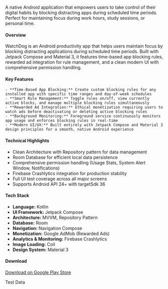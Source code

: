 
A native Android application that empowers users to take control of their digital habits by blocking distracting apps during scheduled time periods. Perfect for maintaining focus during work hours, study sessions, or personal time.

#### Overview

WatchDog is an Android productivity app that helps users maintain focus by blocking distracting applications during scheduled time periods. Built with Jetpack Compose and Material 3, it features time-based app blocking rules, rewarded ad integration for rule management, and a clean modern UI with comprehensive permission handling.

#### Key Features

    - **Time-Based App Blocking:** Create custom blocking rules for any installed app with specific time ranges and day-of-week schedules
    - **Smart Rule Management:** Toggle rules on/off, view currently active blocks, and manage multiple blocking rules simultaneously
    - **Rewarded Ad Integration:** Ethical monetization requiring users to watch ads before deactivating or deleting active blocking rules
    - **Background Monitoring:** Foreground service continuously monitors app usage and enforces blocking rules in real-time
    - **Modern UI/UX:** Built entirely with Jetpack Compose and Material 3 design principles for a smooth, native Android experience

#### Technical Highlights

- Clean Architecture with Repository pattern for data management
- Room Database for efficient local data persistence
- Comprehensive permission handling (Usage Stats, System Alert Window, Notifications)
- Firebase Crashlytics integration for production stability
- Full UI test coverage across all major screens
- Supports Android API 24+ with targetSdk 36

#### Tech Stack

- **Language:** Kotlin
- **UI Framework:** Jetpack Compose
- **Architecture:** MVVM, Repository Pattern
- **Database:** Room
- **Navigation:** Navigation Compose
- **Monetization:** Google AdMob (Rewarded Ads)
- **Analytics & Monitoring:** Firebase Crashlytics
- **Image Loading:** Coil
- **Design System:** Material 3

#### Download

[Download on Google Play Store](https://play.google.com/store/apps/details?id=com.neilsayok.straynomore)


<p>Test Data</p>

